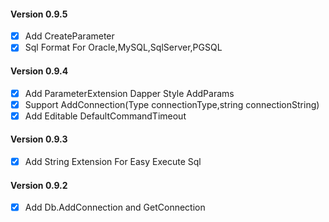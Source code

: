#### Version 0.9.5
- [X] Add CreateParameter 
- [X] Sql Format For Oracle,MySQL,SqlServer,PGSQL

#### Version 0.9.4
- [X] Add ParameterExtension Dapper Style AddParams
- [X] Support AddConnection(Type connectionType,string connectionString) 
- [X] Add Editable DefaultCommandTimeout

#### Version 0.9.3
- [X] Add String Extension For Easy Execute Sql

#### Version 0.9.2
- [X] Add Db.AddConnection and GetConnection